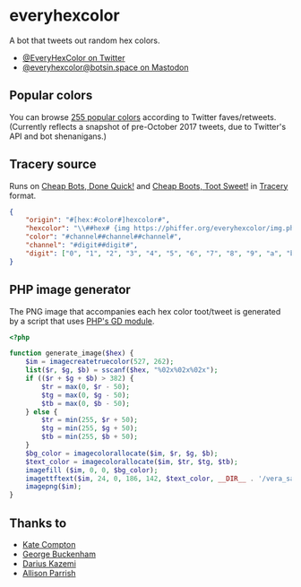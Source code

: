 # everyhexcolor

A bot that tweets out random hex colors.

* [@EveryHexColor on Twitter](https://twitter.com/EveryHexColor)
* [@everyhexcolor@botsin.space on Mastodon](https://botsin.space/@everyhexcolor)

## Popular colors

You can browse [255 popular colors](https://phiffer.org/everyhexcolor/) according to Twitter faves/retweets. (Currently reflects a snapshot of pre-October 2017 tweets, due to Twitter's API and bot shenanigans.)

## Tracery source

Runs on [Cheap Bots, Done Quick!](https://cheapbotsdonequick.com/source/EveryHexColor) and [Cheap Boots, Toot Sweet!](https://cheapbotstootsweet.com/source/?url=https://botsin.space/@everyhexcolor) in [Tracery](https://github.com/galaxykate/tracery) format.

```json
{
	"origin": "#[hex:#color#]hexcolor#",
	"hexcolor": "\\##hex# {img https://phiffer.org/everyhexcolor/img.php?hex=#hex#}",
	"color": "#channel##channel##channel#",
	"channel": "#digit##digit#",
	"digit": ["0", "1", "2", "3", "4", "5", "6", "7", "8", "9", "a", "b", "c", "d", "e", "f"]
}
```

## PHP image generator

The PNG image that accompanies each hex color toot/tweet is generated by a script that uses [PHP's GD module](http://php.net/manual/en/book.image.php).

```php
<?php

function generate_image($hex) {
	$im = imagecreatetruecolor(527, 262);
	list($r, $g, $b) = sscanf($hex, "%02x%02x%02x");
	if (($r + $g + $b) > 382) {
		$tr = max(0, $r - 50);
		$tg = max(0, $g - 50);
		$tb = max(0, $b - 50);
	} else {
		$tr = min(255, $r + 50);
		$tg = min(255, $g + 50);
		$tb = min(255, $b + 50);
	}
	$bg_color = imagecolorallocate($im, $r, $g, $b);
	$text_color = imagecolorallocate($im, $tr, $tg, $tb);
	imagefill ($im, 0, 0, $bg_color);
	imagettftext($im, 24, 0, 186, 142, $text_color, __DIR__ . '/vera_sans/Vera.ttf', strtoupper("#$hex"));
	imagepng($im);
}
```

## Thanks to

* [Kate Compton](http://www.galaxykate.com/)
* [George Buckenham](https://v21.io/)
* [Darius Kazemi](http://tinysubversions.com/)
* [Allison Parrish](http://air.decontextualize.com/tracery/)
